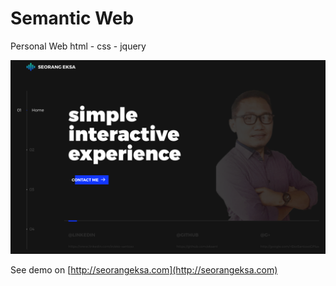 # Semantic Web
Personal Web html - css - jquery

![preview](https://raw.githubusercontent.com/eksant/semantic-web/master/public/assets/img/preview.png  "Preview")

See demo on [http://seorangeksa.com](http://seorangeksa.com)